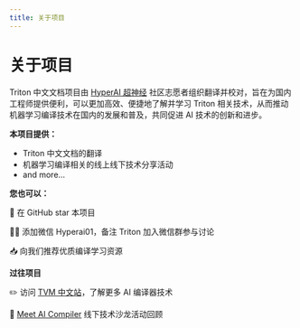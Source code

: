 ```yaml
---
title: 关于项目
---
```


# 关于项目

Triton 中文文档项目由 [HyperAI 超神经](https://hyper.ai/) 社区志愿者组织翻译并校对，旨在为国内工程师提供便利，可以更加高效、便捷地了解并学习 Triton 相关技术，从而推动机器学习编译技术在国内的发展和普及，共同促进 AI 技术的创新和进步。

**本项目提供：**

- Triton 中文文档的翻译
- 机器学习编译相关的线上线下技术分享活动
- and more…

**您也可以：**

🌟 在 GitHub star 本项目

🙌🏻 添加微信 Hyperai01，备注 Triton 加入微信群参与讨论

📥 向我们推荐优质编译学习资源

**过往项目**

✏️ 访问 [TVM 中文站](https://tvm.hyper.ai/)，了解更多 AI 编译器技术

🥳 [Meet AI Compiler](https://hyper.ai/news/32872) 线下技术沙龙活动回顾
